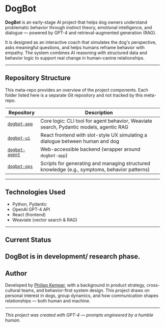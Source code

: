 # DogBot

**DogBot** is an early-stage AI project that helps dog owners understand problematic behavior through instinct theory, emotional intelligence, and dialogue — powered by GPT-4 and retrieval-augmented generation (RAG).

It is designed as an interactive coach that simulates the dog's perspective, asks meaningful questions, and helps humans reframe behavior with empathy. The system combines AI reasoning with structured data and behavior logic to support real change in human-canine relationships.

---

## Repository Structure

This meta-repo provides an overview of the project components. Each folder listed here is a separate Git repository and not tracked by this meta-repo.

| Repository | Description |
|------------|-------------|
| [`dogbot-app`](https://github.com/kemperfekt/dogbot-app) | Core logic: CLI tool for agent behavior, Weaviate search, Pydantic models, agentic RAG |
| [`dogbot-ui`](https://github.com/kemperfekt/dogbot-ui) | React frontend with slot-style UX simulating a dialogue between human and dog |
| [`dogbot-agent`](https://github.com/kemperfekt/dogbot-agent) | Web-accessible backend (wrapper around `dogbot-app`) |
| [`dogbot-ops`](https://github.com/kemperfekt/dogbot-ops) | Scripts for generating and managing structured knowledge (e.g., symptoms, behavior patterns) |

---

## Technologies Used

- Python, Pydantic
- OpenAI GPT-4 API
- React (frontend)
- Weaviate (vector search & RAG)

---

## Current Status

DogBot is in development/ research phase.
---

## Author

Developed by [Philipp Kemper](https://github.com/kemperfekt), with a background in product strategy, cross-cultural teams, and behavior-first system design. This project draws on personal interest in dogs, group dynamics, and how communication shapes relationships — both human and machine.

---

*This project was created with GPT-4 — prompts engineered by a humble human.*
